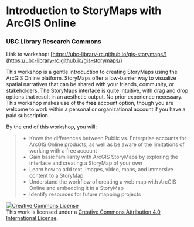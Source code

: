 # Introduction to StoryMaps with ArcGIS Online
### UBC Library Research Commons


Link to workshop: [https://ubc-library-rc.github.io/gis-storymaps/](https://ubc-library-rc.github.io/gis-storymaps/)

This workshop is a gentle introduction to creating StoryMaps using the ArcGIS Online platform. StoryMaps offer a low-barrier way to visualize spatial narratives that can be shared with your friends, community, or stakeholders. The StoryMaps interface is quite intuitive, with drag and drop options that result in an aesthetic output. No prior experience necessary. This workshop makes use of the **free** account option, though you are welcome to work within a personal or organizational account if you have a paid subscription.

By the end of this workshop, you will:

> - Know the differences between Public vs. Enterprise accounts for ArcGIS Online products, as well as be aware of the limitations of working with a free account
> - Gain basic familiarity with ArcGIS StoryMaps by exploring the interface and creating a StoryMap of your own
> - Learn how to add text, images, video, maps, and immersive content to a StoryMap
> - Understand the workflow of creating a web map with ArcGIS Online and embedding it in a StoryMap
> - Identify resources for future mapping projects 



<a rel="license" href="http://creativecommons.org/licenses/by/4.0/"><img alt="Creative Commons License" style="border-width:0" src="https://i.creativecommons.org/l/by/4.0/88x31.png" /></a><br />This work is licensed under a <a rel="license" href="http://creativecommons.org/licenses/by/4.0/">Creative Commons Attribution 4.0 International License</a>.


